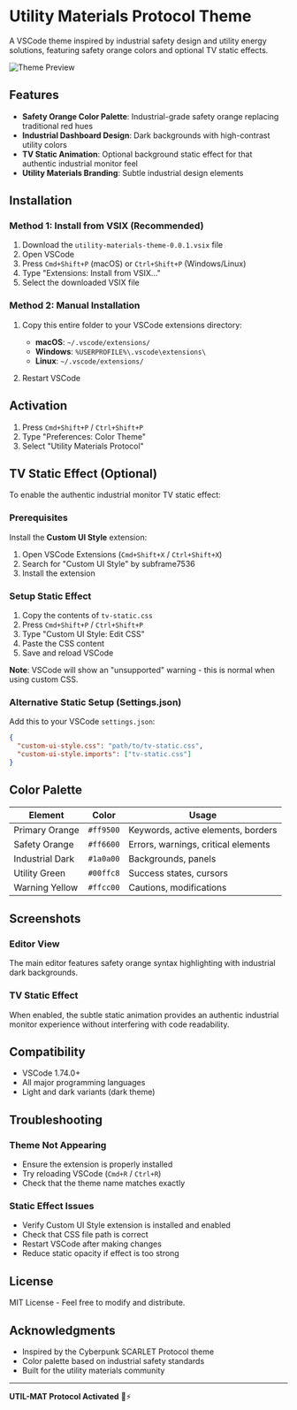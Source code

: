 # Utility Materials Protocol Theme

A VSCode theme inspired by industrial safety design and utility energy solutions, featuring safety orange colors and optional TV static effects.

![Theme Preview](https://img.shields.io/badge/theme-utility--materials-ff9500)

## Features

- **Safety Orange Color Palette**: Industrial-grade safety orange replacing traditional red hues
- **Industrial Dashboard Design**: Dark backgrounds with high-contrast utility colors
- **TV Static Animation**: Optional background static effect for that authentic industrial monitor feel
- **Utility Materials Branding**: Subtle industrial design elements

## Installation

### Method 1: Install from VSIX (Recommended)

1. Download the `utility-materials-theme-0.0.1.vsix` file
2. Open VSCode
3. Press `Cmd+Shift+P` (macOS) or `Ctrl+Shift+P` (Windows/Linux)
4. Type "Extensions: Install from VSIX..."
5. Select the downloaded VSIX file

### Method 2: Manual Installation

1. Copy this entire folder to your VSCode extensions directory:
   - **macOS**: `~/.vscode/extensions/`
   - **Windows**: `%USERPROFILE%\.vscode\extensions\`
   - **Linux**: `~/.vscode/extensions/`

2. Restart VSCode

## Activation

1. Press `Cmd+Shift+P` / `Ctrl+Shift+P`
2. Type "Preferences: Color Theme"
3. Select "Utility Materials Protocol"

## TV Static Effect (Optional)

To enable the authentic industrial monitor TV static effect:

### Prerequisites
Install the **Custom UI Style** extension:
1. Open VSCode Extensions (`Cmd+Shift+X` / `Ctrl+Shift+X`)
2. Search for "Custom UI Style" by subframe7536
3. Install the extension

### Setup Static Effect
1. Copy the contents of `tv-static.css`
2. Press `Cmd+Shift+P` / `Ctrl+Shift+P`
3. Type "Custom UI Style: Edit CSS"
4. Paste the CSS content
5. Save and reload VSCode

**Note**: VSCode will show an "unsupported" warning - this is normal when using custom CSS.

### Alternative Static Setup (Settings.json)
Add this to your VSCode `settings.json`:

```json
{
  "custom-ui-style.css": "path/to/tv-static.css",
  "custom-ui-style.imports": ["tv-static.css"]
}
```

## Color Palette

| Element | Color | Usage |
|---------|-------|-------|
| Primary Orange | `#ff9500` | Keywords, active elements, borders |
| Safety Orange | `#ff6600` | Errors, warnings, critical elements |
| Industrial Dark | `#1a0a00` | Backgrounds, panels |
| Utility Green | `#00ffc8` | Success states, cursors |
| Warning Yellow | `#ffcc00` | Cautions, modifications |

## Screenshots

### Editor View
The main editor features safety orange syntax highlighting with industrial dark backgrounds.

### TV Static Effect
When enabled, the subtle static animation provides an authentic industrial monitor experience without interfering with code readability.

## Compatibility

- VSCode 1.74.0+
- All major programming languages
- Light and dark variants (dark theme)

## Troubleshooting

### Theme Not Appearing
- Ensure the extension is properly installed
- Try reloading VSCode (`Cmd+R` / `Ctrl+R`)
- Check that the theme name matches exactly

### Static Effect Issues
- Verify Custom UI Style extension is installed and enabled
- Check that CSS file path is correct
- Restart VSCode after making changes
- Reduce static opacity if effect is too strong

## License

MIT License - Feel free to modify and distribute.

## Acknowledgments

- Inspired by the Cyberpunk SCARLET Protocol theme
- Color palette based on industrial safety standards
- Built for the utility materials community

---

**UTIL-MAT Protocol Activated** 🔧⚡